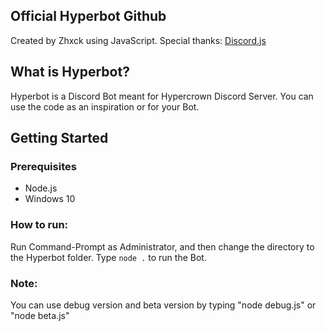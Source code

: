 ## Official Hyperbot Github 
Created by Zhxck using JavaScript.
Special thanks: [Discord.js](https://discord.js.org/)

## What is Hyperbot?
Hyperbot is a Discord Bot meant for Hypercrown Discord Server.
You can use the code as an inspiration or for your Bot.

## Getting Started
### Prerequisites
- Node.js
- Windows 10

### How to run:
Run Command-Prompt as Administrator, and then change the directory to the Hyperbot folder. Type `node .` to run the Bot.

### Note:
You can use debug version and beta version by typing "node debug.js" or "node beta.js"
